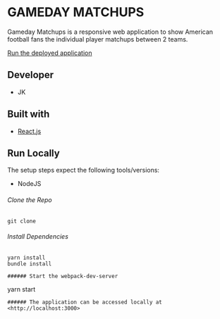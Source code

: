 
# GAMEDAY MATCHUPS

Gameday Matchups is a responsive web application to show American football fans the individual player matchups between 2 teams.

[Run the deployed application](https://gameday-matchups.herokuapp.com/)

## Developer
- JK

## Built with
- [React.js](https://reactjs.org/docs/getting-started.html)

## Run Locally
The setup steps expect the following tools/versions:
- NodeJS

###### Clone the Repo
```
git clone 
```

###### Install Dependencies
```
yarn install 
bundle install 
```

```
###### Start the webpack-dev-server
```
yarn start
```
###### The application can be accessed locally at <http://localhost:3000>